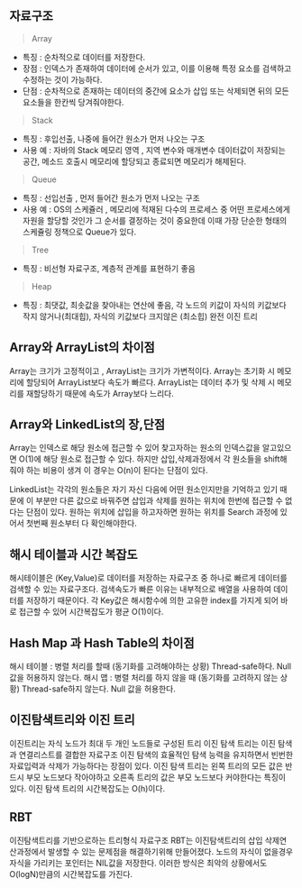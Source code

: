 ## 자료구조

> Array
- 특징 : 순차적으로 데이터를 저장한다.
- 장점 : 인덱스가 존재하여 데이터에 순서가 있고, 이를 이용해 특정 요소를 검색하고 수정하는 것이 가능하다.
- 단점 : 순차적으로 존재하는 데이터의 중간에 요소가 삽입 또는 삭제되면 뒤의 모든 요소들을 한칸씩 당겨줘야한다. 


> Stack
- 특징 : 후입선출, 나중에 들어간 원소가 먼저 나오는 구조
- 사용 예 : 자바의 Stack 메모리 영역 , 지역 변수와 매개변수 데이터값이 저장되는 공간, 메소드 호출시 메모리에 할당되고 종료되면 메모리가 해제된다. 
> Queue
- 특징 : 선입선출 , 먼저 들어간 원소가 먼저 나오는 구조
- 사용 예 : OS의 스케쥴러 , 메모리에 적재된 다수의 프로세스 중 어떤 프로세스에게 자원을 할당할 것인가 그 순서를 결정하는 것이 중요한데 이때 가장 단순한 형태의 스케쥴링 정책으로 Queue가 있다.
> Tree
- 특징 : 비선형 자료구조, 계층적 관계를 표현하기 좋음

> Heap
- 특징 : 최댓값, 최솟값을 찾아내는 연산에 좋음, 각 노드의 키값이 자식의 키값보다 작지 않거나(최대힙),
자식의 키값보다 크지않은 (최소힙) 완전 이진 트리


## Array와 ArrayList의 차이점

Array는 크기가 고정적이고 , ArrayList는 크기가 가변적이다.
Array는 초기화 시 메모리에 할당되어 ArrayList보다 속도가 빠르다.
ArrayList는 데이터 추가 및 삭제 시 메모리를 재할당하기 때문에 속도가 Array보다 느리다.

## Array와 LinkedList의 장,단점

Array는 인덱스로 해당 원소에 접근할 수 있어 찾고자하는 원소의 인덱스값을 알고있으면 O(1)에 해당 원소로 접근할 수 있다.
하지만 삽입,삭제과정에서 각 원소들을 shift해줘야 하는 비용이 생겨 이 경우는 O(n)이 된다는 단점이 있다.

LinkedList는 각각의 원소들은 자기 자신 다음에 어떤 원소인지만을 기억하고 있기 때문에 이 부분만 다른 값으로 바꿔주면 삽입과 삭제를 
원하는 위치에 한번에 접근할 수 없다는 단점이 있다.
원하는 위치에 삽입을 하고자하면 원하는 위치를 Search 과정에 있어서 첫번째 원소부터 다 확인해야한다.

## 해시 테이블과 시간 복잡도

해시테이블은 (Key,Value)로 데이터를 저장하는 자료구조 중 하나로 빠르게 데이터를 검색할 수 있는 자료구조다.
검색속도가 빠른 이유는 내부적으로 배열을 사용하여 데이터를 저장하기 때문이다.
각 Key값은 해시함수에 의한 고유한 index를 가지게 되어 바로 접근할 수 있어 시간복잡도가 평균 O(1)이다.

## Hash Map 과 Hash Table의 차이점

해시 테이블 : 병렬 처리를 할때 (동기화를 고려해야하는 상황) Thread-safe하다.
Null 값을 허용하지 않는다.
해시 맵 : 병렬 처리를 하지 않을 때 (동기화를 고려하지 않는 상황) Thread-safe하지 않는다.
Null 값을 허용한다.

## 이진탐색트리와 이진 트리

이진트리는 자식 노드가 최대 두 개인 노드들로 구성된 트리
이진 탐색 트리는 이진 탐색과 연결리스트를 결합한 자료구조
이진 탐색의 효율적인 탐색 능력을 유지하면서 빈번한 자료입력과 삭제가 가능하다는 장점이 있다.
이진 탐색 트리는 왼쪽 트리의 모든 값은 반드시 부모 노드보다 작아야하고 오른족 트리의 값은 부모 노드보다 커야한다는 특징이 있다.
이진 탐색 트리의 시간복잡도는 O(h)이다.


## RBT

이진탐색트리를 기반으로하는 트리형식 자료구조
RBT는 이진탐색트리의 삽입 삭제연산과정에서 발생할 수 있는 문제점을 해결하기위해 만들어졌다.
노드의 자식이 없을경우 자식을 가리키는 포인터는 NIL값을 저장한다.
이러한 방식은 최악의 상황에서도 O(logN)만큼의 시간복잡도를 가진다.